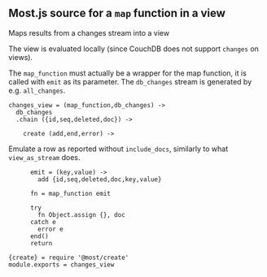 Most.js source for a `map` function in a view
---------

Maps results from a changes stream into a view

The view is evaluated locally (since CouchDB does not support `changes` on views).

The `map_function` must actually be a wrapper for the map function, it is called with `emit` as its parameter.
The `db_changes` stream is generated by e.g. `all_changes`.

    changes_view = (map_function,db_changes) ->
      db_changes
      .chain ({id,seq,deleted,doc}) ->

        create (add,end,error) ->

Emulate a row as reported without `include_docs`, similarly to what `view_as_stream` does.

          emit = (key,value) ->
            add {id,seq,deleted,doc,key,value}

          fn = map_function emit

          try
            fn Object.assign {}, doc
          catch e
            error e
          end()
          return

    {create} = require '@most/create'
    module.exports = changes_view
